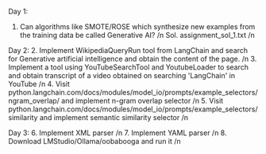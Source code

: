 Day 1:
1. Can algorithms like SMOTE/ROSE which synthesize new examples from the training data be called Generative AI? /n
Sol. assignment_sol_1.txt /n

Day 2:
2. Implement WikipediaQueryRun tool from LangChain and search for Generative artificial intelligence and obtain the content of the page. /n 
3. Implement a tool using YouTubeSearchTool and YoutubeLoader to search and obtain transcript of a video obtained on searching 'LangChain' in YouTube /n
4. Visit python.langchain.com/docs/modules/model_io/prompts/example_selectors/ngram_overlap/ and implement n-gram overlap selector /n
5. Visit python.langchain.com/docs/modules/model_io/prompts/example_selectors/similarity and implement semantic similarity selector /n

Day 3:
6. Implement XML parser /n
7. Implement YAML parser /n
8. Download LMStudio/Ollama/oobabooga and run it /n

